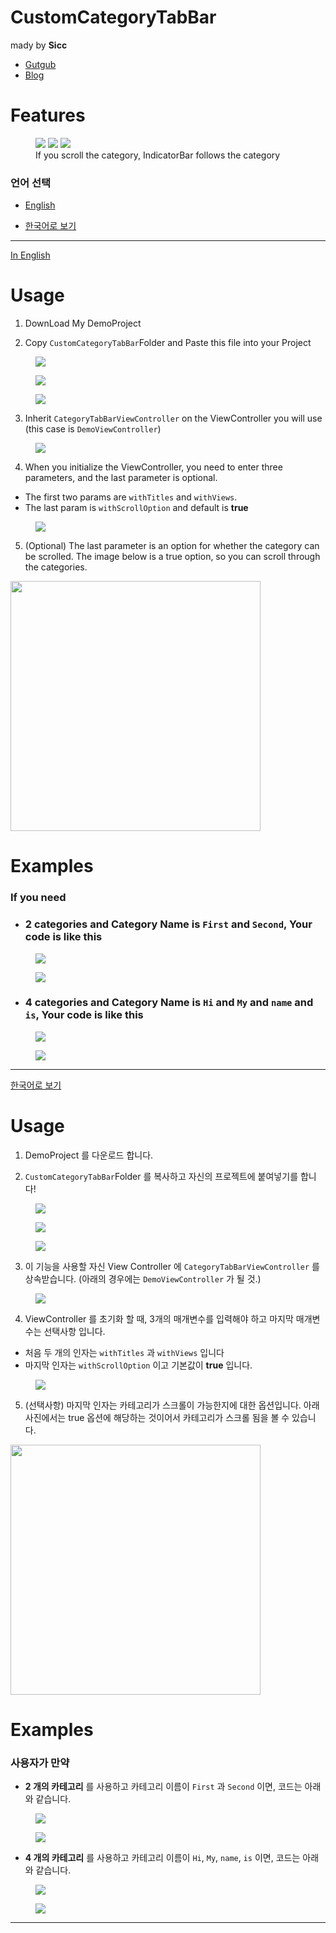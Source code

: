 # CustomCategoryTabBar

mady by **Sicc**
* [Gutgub](https://github.com/changSic)
* [Blog](https://changsic.github.io/)

# Features
<figure class="third">
<img src="/assets/ViewSwipe.gif">
<img src="/assets/CategoryTap.gif">
<img src="/assets/CategoryScrollingWithIndicatorBar.gif">
<figcaption>If you scroll the category, IndicatorBar follows the category</figcaption>
</figure>


### 언어 선택
* [English](#eng)

* [한국어로 보기](#kor)

---

<a href="#eng">In English</a>

# Usage
1. DownLoad My DemoProject

2. Copy `CustomCategoryTabBar`Folder and Paste this file into your Project
<figure>
<a href="/assets/CategoryTabBarPath1.png">
<img src="/assets/CategoryTabBarPath1.png">
</a>
</figure>
<figure>
<a href="/assets/CategoryTabBarPath2.png">
<img src="/assets/CategoryTabBarPath2.png">
</a>
</figure>
<figure>
<a href="/assets/CustomCategoryTabBarFolder.png">
<img src="/assets/CustomCategoryTabBarFolder.png">
</a>
</figure>


3. Inherit `CategoryTabBarViewController` on the ViewController you will use
(this case is `DemoViewController`)
<figure>
<a href="/assets/InheritCategoryTabBarVC.png">
<img src="/assets/InheritCategoryTabBarVC.png">
</a>
</figure>

4. When you initialize the ViewController, you need to enter three parameters, and the last parameter is optional.
* The first two params are `withTitles` and `withViews`.
* The last param is `withScrollOption` and default is **true**
<figure>
<a href="/assets/CategoryTabBarInit.png">
<img src="/assets/CategoryTabBarInit.png">
</a>
</figure>

5. (Optional) The last parameter is an option for whether the category can be scrolled.
The image below is a true option, so you can scroll through the categories.
<img src="/assets/CategoryScrollingWithIndicatorBar.gif" height = 400>


# Examples

### If you need
* ### 2 categories and Category Name is `First` and `Second`, Your code is like this
<figure>
<a href="/assets/categoryCodeDemo1.png">
<img src="/assets/categoryCodeDemo1.png">
</a>
</figure>
<figure>
<a href="/assets/CategoryNumIs2.gif">
<img src="/assets/CategoryNumIs2.gif">
</a>
</figure>

* ### 4 categories and Category Name is `Hi` and `My` and `name` and `is`, Your code is like this
<figure>
<a href="/assets/categoryCodeDemo2.png">
<img src="/assets/categoryCodeDemo2.png">
</a>
</figure>
<figure>
<a href="/assets/CategoryNumIs4.gif">
<img src="/assets/CategoryNumIs4.gif">
</a>
</figure>

---

<a href="#kor">한국어로 보기</a>
# Usage
1. DemoProject 를 다운로드 합니다.

2. `CustomCategoryTabBar`Folder 를 복사하고 자신의 프로젝트에 붙여넣기를 합니다!
<figure>
<a href="/assets/CategoryTabBarPath1.png">
<img src="/assets/CategoryTabBarPath1.png">
</a>
</figure>
<figure>
<a href="/assets/CategoryTabBarPath2.png">
<img src="/assets/CategoryTabBarPath2.png">
</a>
</figure>
<figure>
<a href="/assets/CustomCategoryTabBarFolder.png">
<img src="/assets/CustomCategoryTabBarFolder.png">
</a>
</figure>


3. 이 기능을 사용할 자신  View Controller 에 `CategoryTabBarViewController` 를 상속받습니다. (아래의 경우에는 `DemoViewController` 가 될 것.)
<figure>
<a href="/assets/InheritCategoryTabBarVC.png">
<img src="/assets/InheritCategoryTabBarVC.png">
</a>
</figure>

4. ViewController 를 초기화 할 때, 3개의 매개변수를 입력해야 하고 마지막 매개변수는 선택사항 입니다.
* 처음 두 개의 인자는 `withTitles` 과 `withViews` 입니다
* 마지막 인자는 `withScrollOption` 이고 기본값이 **true** 입니다.
<figure>
<a href="/assets/CategoryTabBarInit.png">
<img src="/assets/CategoryTabBarInit.png">
</a>
</figure>

5. (선택사항) 마지막 인자는 카테고리가 스크롤이 가능한지에 대한 옵션입니다. 아래 사진에서는 true 옵션에 해당하는 것이어서 카테고리가 스크롤 됨을 볼 수 있습니다.
<img src="/assets/CategoryScrollingWithIndicatorBar.gif" height = 400>



# Examples

### 사용자가 만약
* **2 개의 카테고리** 를 사용하고 카테고리 이름이 `First` 과 `Second` 이면, 코드는 아래와 같습니다.
<figure>
<a href="/assets/categoryCodeDemo1.png">
<img src="/assets/categoryCodeDemo1.png">
</a>
</figure>
<figure>
<a href="/assets/CategoryNumIs2.gif">
<img src="/assets/CategoryNumIs2.gif">
</a>
</figure>

* **4 개의 카테고리** 를 사용하고 카테고리 이름이 `Hi`, `My`, `name`,  `is` 이면, 코드는 아래와 같습니다.
<figure>
<a href="/assets/categoryCodeDemo2.png">
<img src="/assets/categoryCodeDemo2.png">
</a>
</figure>
<figure>
<a href="/assets/CategoryNumIs4.gif">
<img src="/assets/CategoryNumIs4.gif">
</a>
</figure>

---
